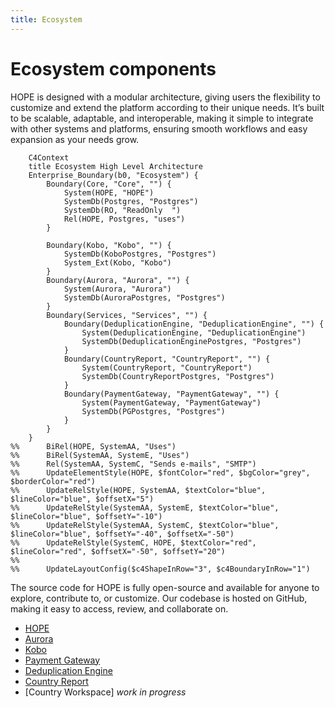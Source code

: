 ```yaml
---
title: Ecosystem
---
```


# Ecosystem components

HOPE is designed with a modular architecture, giving users the flexibility to customize and extend the platform according to their unique needs. It’s built to be scalable, adaptable, and interoperable, making it simple to integrate with other systems and platforms, ensuring smooth workflows and easy expansion as your needs grow.

```mermaid
    C4Context
    title Ecosystem High Level Architecture
    Enterprise_Boundary(b0, "Ecosystem") {
        Boundary(Core, "Core", "") {
            System(HOPE, "HOPE")
            SystemDb(Postgres, "Postgres")
            SystemDb(RO, "ReadOnly  ")
            Rel(HOPE, Postgres, "uses")
        }

        Boundary(Kobo, "Kobo", "") {
            SystemDb(KoboPostgres, "Postgres")
            System_Ext(Kobo, "Kobo")
        }
        Boundary(Aurora, "Aurora", "") {
            System(Aurora, "Aurora")
            SystemDb(AuroraPostgres, "Postgres")
        }
        Boundary(Services, "Services", "") {
            Boundary(DeduplicationEngine, "DeduplicationEngine", "") {
                System(DeduplicationEngine, "DeduplicationEngine")
                SystemDb(DeduplicationEnginePostgres, "Postgres")
            }
            Boundary(CountryReport, "CountryReport", "") {
                System(CountryReport, "CountryReport")
                SystemDb(CountryReportPostgres, "Postgres")
            }
            Boundary(PaymentGateway, "PaymentGateway", "") {
                System(PaymentGateway, "PaymentGateway")
                SystemDb(PGPostgres, "Postgres")
            }
        }
    }
%%      BiRel(HOPE, SystemAA, "Uses")
%%      BiRel(SystemAA, SystemE, "Uses")
%%      Rel(SystemAA, SystemC, "Sends e-mails", "SMTP")
%%      UpdateElementStyle(HOPE, $fontColor="red", $bgColor="grey", $borderColor="red")
%%      UpdateRelStyle(HOPE, SystemAA, $textColor="blue", $lineColor="blue", $offsetX="5")
%%      UpdateRelStyle(SystemAA, SystemE, $textColor="blue", $lineColor="blue", $offsetY="-10")
%%      UpdateRelStyle(SystemAA, SystemC, $textColor="blue", $lineColor="blue", $offsetY="-40", $offsetX="-50")
%%      UpdateRelStyle(SystemC, HOPE, $textColor="red", $lineColor="red", $offsetX="-50", $offsetY="20")
%%
%%      UpdateLayoutConfig($c4ShapeInRow="3", $c4BoundaryInRow="1")
```


The source code for HOPE is fully open-source and available for anyone to explore, contribute to, or customize. Our codebase is hosted on GitHub, making it easy to access, review, and collaborate on.


- [HOPE](hope/index.md)
- [Aurora](components/aurora.md)
- [Kobo](components/kobo.md)
- [Payment Gateway](pg/index.md)
- [Deduplication Engine](components/hde.md)
- [Country Report](components/reporting.md)
- [Country Workspace] _work in progress_
